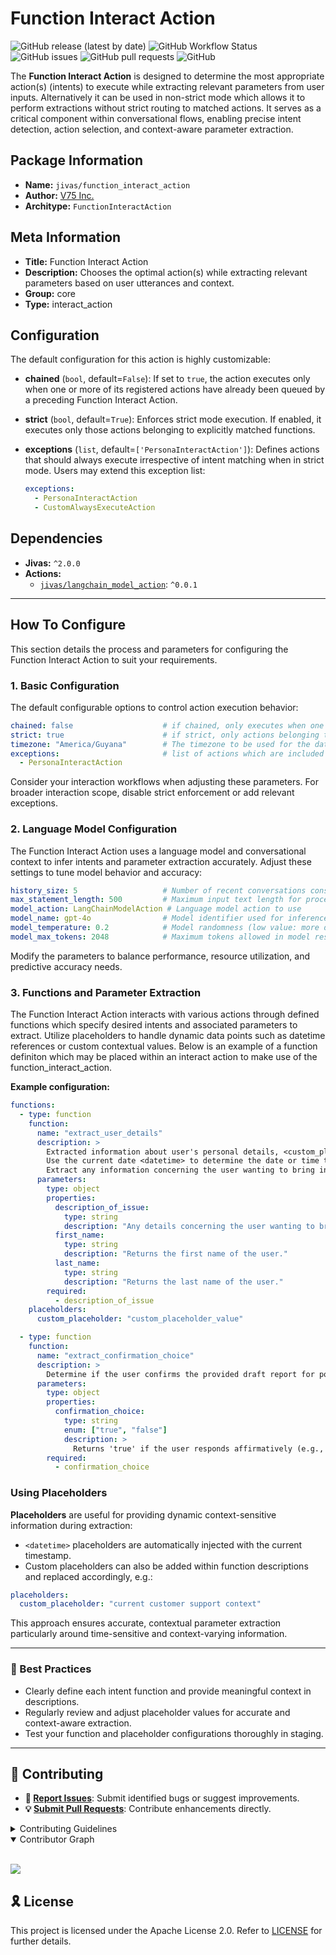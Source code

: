 # Function Interact Action

![GitHub release (latest by date)](https://img.shields.io/github/v/release/TrueSelph/function_interact_action)
![GitHub Workflow Status](https://img.shields.io/github/actions/workflow/status/TrueSelph/function_interact_action/test-function_interact_action.yaml)
![GitHub issues](https://img.shields.io/github/issues/TrueSelph/function_interact_action)
![GitHub pull requests](https://img.shields.io/github/issues-pr/TrueSelph/function_interact_action)
![GitHub](https://img.shields.io/github/license/TrueSelph/function_interact_action)

The **Function Interact Action** is designed to determine the most appropriate action(s) (intents) to execute while extracting relevant parameters from user inputs. Alternatively it can be used in non-strict mode which allows it to perform extractions without strict routing to matched actions. It serves as a critical component within conversational flows, enabling precise intent detection, action selection, and context-aware parameter extraction.

## Package Information

- **Name:** `jivas/function_interact_action`
- **Author:** [V75 Inc.](https://v75inc.com/)
- **Architype:** `FunctionInteractAction`

## Meta Information

- **Title:** Function Interact Action
- **Description:** Chooses the optimal action(s) while extracting relevant parameters based on user utterances and context.
- **Group:** core
- **Type:** interact_action

## Configuration

The default configuration for this action is highly customizable:

- **chained** (`bool`, default=`False`):
  If set to `true`, the action executes only when one or more of its registered actions have already been queued by a preceding Function Interact Action.

- **strict** (`bool`, default=`True`):
  Enforces strict mode execution. If enabled, it executes only those actions belonging to explicitly matched functions.

- **exceptions** (`list`, default=`['PersonaInteractAction']`):
  Defines actions that should always execute irrespective of intent matching when in strict mode. Users may extend this exception list:
  ```yaml
  exceptions:
    - PersonaInteractAction
    - CustomAlwaysExecuteAction
  ```

## Dependencies

- **Jivas:** `^2.0.0`
- **Actions:**
  - [`jivas/langchain_model_action`](https://github.com/jivas/langchain_model_action): `^0.0.1`

---

## How To Configure

This section details the process and parameters for configuring the Function Interact Action to suit your requirements.

### 1. Basic Configuration

The default configurable options to control action execution behavior:

```yaml
chained: false                    # if chained, only executes when one of its actions added by the Function Interact Action is queued.
strict: true                      # if strict, only actions belonging to matched functions will be executed.
timezone: "America/Guyana"        # The timezone to be used for the datetime placeholder
exceptions:                       # list of actions which are included in intent, regardless
  - PersonaInteractAction
```

Consider your interaction workflows when adjusting these parameters. For broader interaction scope, disable strict enforcement or add relevant exceptions.

### 2. Language Model Configuration

The Function Interact Action uses a language model and conversational context to infer intents and parameter extraction accurately. Adjust these settings to tune model behavior and accuracy:

```yaml
history_size: 5                   # Number of recent conversations considered
max_statement_length: 500         # Maximum input text length for processing
model_action: LangChainModelAction # Language model action to use
model_name: gpt-4o                # Model identifier used for inference
model_temperature: 0.2            # Model randomness (low value: more deterministic)
model_max_tokens: 2048            # Maximum tokens allowed in model responses
```

Modify the parameters to balance performance, resource utilization, and predictive accuracy needs.

### 3. Functions and Parameter Extraction

The Function Interact Action interacts with various actions through defined functions which specify desired intents and associated parameters to extract. Utilize placeholders to handle dynamic data points such as datetime references or custom contextual values. Below is an example of a function definiton which may be placed within an interact action to make use of the function_interact_action.

**Example configuration:**

```yaml
functions:
  - type: function
    function:
      name: "extract_user_details"
      description: >
        Extracted information about user's personal details, <custom_placeholder>, request for a specific service or scheduling preferences.
        Use the current date <datetime> to determine the date or time the user references.
        Extract any information concerning the user wanting to bring in a machine or vehicle.
      parameters:
        type: object
        properties:
          description_of_issue:
            type: string
            description: "Any details concerning the user wanting to bring in a machine or vehicle."
          first_name:
            type: string
            description: "Returns the first name of the user."
          last_name:
            type: string
            description: "Returns the last name of the user."
        required:
          - description_of_issue
    placeholders:
      custom_placeholder: "custom_placeholder_value"

  - type: function
    function:
      name: "extract_confirmation_choice"
      description: >
        Determine if the user confirms the provided draft report for posting or cancels. Handles affirmatives (e.g., 'yes', 'post it', 'send now', 'sure') and negatives (e.g., 'no', 'cancel', 'nevermind', 'nah').
      parameters:
        type: object
        properties:
          confirmation_choice:
            type: string
            enum: ["true", "false"]
            description: >
              Returns 'true' if the user responds affirmatively (e.g., 'yes', 'ok'). Returns 'false' for negatives (e.g., 'no', 'cancel', 'nah', 'nevermind').
        required:
          - confirmation_choice
```

### Using Placeholders

**Placeholders** are useful for providing dynamic context-sensitive information during extraction:

- `<datetime>` placeholders are automatically injected with the current timestamp.
- Custom placeholders can also be added within function descriptions and replaced accordingly, e.g.:

```yaml
placeholders:
  custom_placeholder: "current customer support context"
```

This approach ensures accurate, contextual parameter extraction particularly around time-sensitive and context-varying information.

---

### 🌟 Best Practices

- Clearly define each intent function and provide meaningful context in descriptions.
- Regularly review and adjust placeholder values for accurate and context-aware extraction.
- Test your function and placeholder configurations thoroughly in staging.

---

## 🔰 Contributing

- **🐛 [Report Issues](https://github.com/TrueSelph/function_interact_action/issues)**: Submit identified bugs or suggest improvements.
- **💡 [Submit Pull Requests](https://github.com/TrueSelph/function_interact_action/blob/main/CONTRIBUTING.md)**: Contribute enhancements directly.

<details closed>
<summary>Contributing Guidelines</summary>

1. **Fork the Repository**: Start by forking the project repository to your GitHub account.
2. **Clone Locally**: Clone the forked repository to your local machine using a git client.
   ```sh
   git clone https://github.com/TrueSelph/function_interact_action
   ```
3. **Create a New Branch**: Always work on a new branch, giving it a descriptive name.
   ```sh
   git checkout -b new-feature-x
   ```
4. **Make Your Changes**: Develop and test your changes locally.
5. **Commit Your Changes**: Commit with a clear message describing your updates.
   ```sh
   git commit -m 'Implemented new feature x.'
   ```
6. **Push to GitHub**: Push the changes to your forked repository.
   ```sh
   git push origin new-feature-x
   ```
7. **Submit a Pull Request**: Create a PR against the original project repository. Clearly describe the changes and their motivations.
8. **Review**: Once your PR is reviewed and approved, it will be merged into the main branch. Congratulations on your contribution!
</details>

<details open>
<summary>Contributor Graph</summary>
<br>
<p align="left">
    <a href="https://github.com/TrueSelph/function_interact_action/graphs/contributors">
        <img src="https://contrib.rocks/image?repo=TrueSelph/function_interact_action" />
   </a>
</p>
</details>

## 🎗 License

This project is licensed under the Apache License 2.0. Refer to [LICENSE](../LICENSE) for further details.